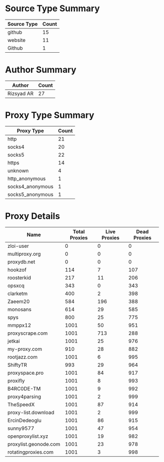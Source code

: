 # Source Type Summary

| Source Type | Count |
|-------------|-------|
| github | 15 |
| website | 11 |
| Github | 1 |


# Author Summary

| Author | Count |
|--------|-------|
| Rizsyad AR | 27 |


# Proxy Type Summary

| Proxy Type | Count |
|------------|-------|
| http | 21 |
| socks4 | 20 |
| socks5 | 22 |
| https | 14 |
| unknown | 4 |
| http_anonymous | 1 |
| socks4_anonymous | 1 |
| socks5_anonymous | 1 |


# Proxy Details

| Name | Total Proxies | Live Proxies | Dead Proxies |
|------|---------------|--------------|---------------|
| zloi-user | 0 | 0 | 0 |
| multiproxy.org | 0 | 0 | 0 |
| proxydb.net | 0 | 0 | 0 |
| hookzof | 114 | 7 | 107 |
| roosterkid | 217 | 11 | 206 |
| opsxcq | 343 | 0 | 343 |
| clarketm | 400 | 2 | 398 |
| Zaeem20 | 584 | 196 | 388 |
| monosans | 614 | 29 | 585 |
| spys | 800 | 25 | 775 |
| mmppx12 | 1001 | 50 | 951 |
| proxyscrape.com | 1001 | 713 | 288 |
| jetkai | 1001 | 25 | 976 |
| my-proxy.com | 910 | 28 | 882 |
| rootjazz.com | 1001 | 6 | 995 |
| ShiftyTR | 993 | 29 | 964 |
| proxyspace.pro | 1001 | 84 | 917 |
| proxifly | 1001 | 8 | 993 |
| B4RC0DE-TM | 1001 | 9 | 992 |
| proxy4parsing | 1001 | 2 | 999 |
| TheSpeedX | 1001 | 87 | 914 |
| proxy-list.download | 1001 | 2 | 999 |
| ErcinDedeoglu | 1001 | 86 | 915 |
| sunny9577 | 1001 | 47 | 954 |
| openproxylist.xyz | 1001 | 19 | 982 |
| proxylist.geonode.com | 1001 | 23 | 978 |
| rotatingproxies.com | 1001 | 3 | 998 |
